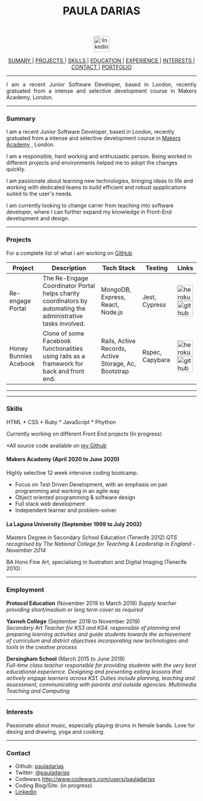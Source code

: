  <br>

<h1 align="center">PAULA DARIAS</h1>

<br>

<p align="center">
  <a href="https://www.linkedin.com/in/paula-darias-a10317117/">
    <img src="./images/Linkedin_Logo.png" alt="linkedin" hspace="30" height="42" width="42"></a>
</p>

<div align="center">
  
[ SUMARY ](#sumary) |
[ PROJECTS ](#projects) |
[ SKILLS ](#skills) |
[ EDUCATION ](#education) |
[ EXPERIENCE ](#experience) |
[ INTERESTS ](#interests) |
[ CONTACT ](#contact)  |
[ PORTFOLIO ](https://www.pauladarias.com)

</div>

***
<p align = "justify">I am a recent Junior Software Developer, based in London, recently gratuated from a intense and selective development course in Makers Academy, London.
</p>



***

### <a name="summary">Summary</a>

I am a recent Junior Software Developer, based in London, recently gratuated from a intense and selective development course in [Makers Academy](https://github.com/makersacademy)
, London.

I am a responsible, hard working and enthusiastic person. Being worked in different projects and environments helped me to adopt the changes quickly.

I am passionate about learning new technologies, bringing ideas to life and working with dedicated teams to build efficient and robust appplications suited to the user's needs. 

I am currently looking to change carrer from teaching into software developer, where I can further expand my knowledge in Front-End development and design.

***

### <a name="PROJECTS">Projects</a>

For a complete list of what i am working on [GitHub](https://github.com/pauladarias)


Project | Description | Tech Stack | Testing | Links
--- | --- | --- | --- | ---
Re-engage Portal | The Re-Engage Coordinator Portal helps charity coordinators by automating the administrative tasks involved. | MongoDB, Express, React, Node.js | Jest, Cypress | <a href="https://charity2020.herokuapp.com/admin/login"><img alt="heroku" src="./images/Heroku_Logo.png" height="42" width="42"> </a><a href="https://github.com/Tracht/charity-apr2020"><img alt="github" src="./images/Github_Logo.png" height="42" width="42"> </a>
Honey Bunnies Acebook | Clone of some Facebook functionalities using rails as a framework for back and front end. | Rails, Active Records, Active Storage, Ac, Bootstrap | Rspec, Capybara | <a href="https://acebook-honeybunnies.herokuapp.com/"><img alt="heroku" src="./images/Heroku_Logo.png" height="42" width="42"> </a><a href="https://github.com/cmb84scd/acebook-HoneyBunnies"><img alt="github" src="./images/Github_Logo.png" height="42" width="42"> </a>
***

***


### <a name="skills">Skills</a>

HTML * CSS * Ruby * JavaScript * Phython 

Currently working on different Front End projects (In progress)

*All source code available on [my Github](https://github.com/pauladarias)


#### Makers Academy (April 2020 to June 2020)
Highly selective 12 week intensive coding bootcamp.

- Focus on Test Driven Development, with an emphasis on pair programming and working in an agile way
- Object oriented programming & software design
- Full stack web development
- Independent learner and problem-solver

#### La Laguna University (September 1999 to July 2002)

Masters Degree in Secondary School Education (Tenerife 2012)
*QTS recognised by The National College for Teaching & Leadership in England - November 2014*

BA Hons Fine Art, specialising in Ilustration and Digital Imaging (Tenerife 2010)

***

### <a name="employment">Employment</a> 

**Protocol Education** (November 2019 to March 2019)
*Supply teacher providing short/medium or long
term cover as required*

**Yavneh College** (September 2019 to November 2019)    
*Secondary Art Teacher for KS3 and KS4. responsible of planning and preparing learning activities and guide students towards the achievement of curriculum and district objectives incorporating new technologies and tools in the creative process* 

**Dersingham School** (March 2015 to June 2019)   
*Full-time class teacher responsible for providing students with the very best educational experience. Designing and presenting exiting lessons that actively engage learners across KS1. Duties include planning, teaching and assessment, communicating with parents and outside agencies. Multimedia Teaching and Computing*  

***

### <a name="interests">Interests</a>

Passionate about music, especially playing drums in female bands. Love for desing and drawing, yoga and cooking. 

***

### <a name="contact">Contact</a>
- Github: [pauladarias][1]
- Twitter: [@pauladarias](https://twitter.com/pauladarias)
- Codewars http://www.codewars.com/users/pauladarias
- Coding Blog/Site: (in progress)
- [LinkedIn](https://www.linkedin.com/in/paula-darias-a10317117/)

[1]: https://github.com/pauladarias


